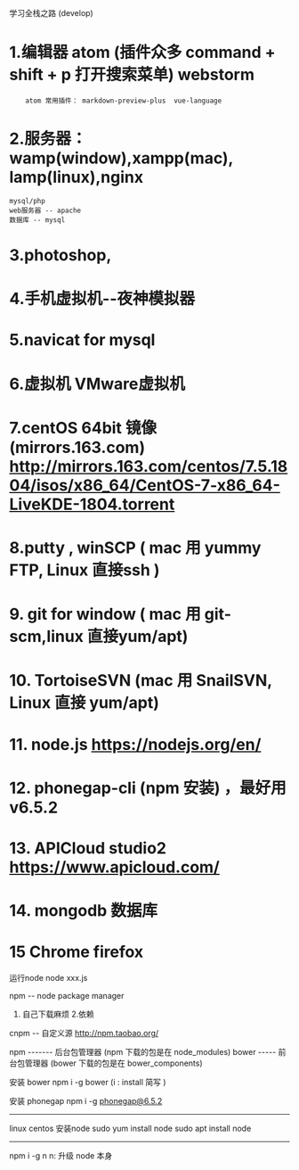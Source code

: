 学习全栈之路 (develop)

# 1.编辑器 atom (插件众多 command + shift + p 打开搜索菜单)  webstorm
        atom 常用插件： markdown-preview-plus  vue-language
# 2.服务器：wamp(window),xampp(mac), lamp(linux),nginx
    mysql/php
    web服务器 -- apache
    数据库 -- mysql

# 3.photoshop,
# 4.手机虚拟机--夜神模拟器
# 5.navicat for mysql

# 6.虚拟机 VMware虚拟机
# 7.centOS 64bit 镜像 (mirrors.163.com) http://mirrors.163.com/centos/7.5.1804/isos/x86_64/CentOS-7-x86_64-LiveKDE-1804.torrent

# 8.putty , winSCP ( mac 用 yummy FTP, Linux 直接ssh )
# 9. git for window ( mac 用 git-scm,linux 直接yum/apt)
# 10. TortoiseSVN (mac 用 SnailSVN, Linux 直接 yum/apt)
# 11. node.js   https://nodejs.org/en/
# 12. phonegap-cli  (npm 安装) ，最好用 v6.5.2
# 13. APICloud studio2  https://www.apicloud.com/
# 14. mongodb 数据库
# 15 Chrome firefox


运行node  node xxx.js

npm -- node package manager

1. 自己下载麻烦
2.依赖

cnpm -- 自定义源  http://npm.taobao.org/

npm  -------  后台包管理器 (npm 下载的包是在 node_modules)
bower   ----- 前台包管理器 (bower 下载的包是在 bower_components)

安装 bower  npm i -g  bower   (i : install 简写 )

安装 phonegap   npm i -g phonegap@6.5.2

--------------------------------
linux
   centos  安装node sudo yum install node
                    sudo apt install node

--------------------------------------------
npm i -g n
 n: 升级 node 本身





